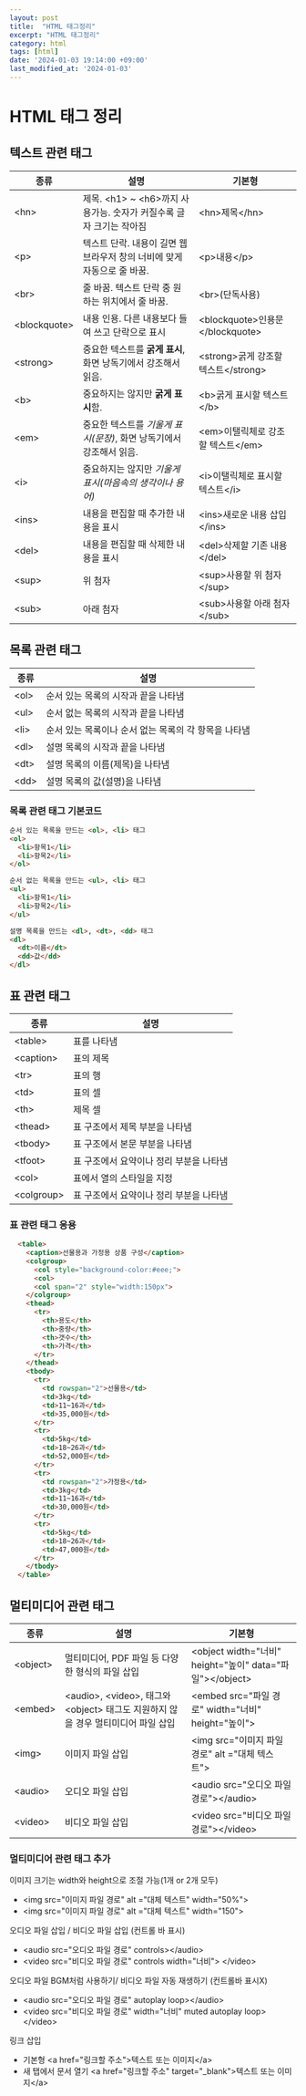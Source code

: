 ```yaml
---
layout: post
title:  "HTML 태그정리"
excerpt: "HTML 태그정리"
category: html
tags: [html]
date: '2024-01-03 19:14:00 +09:00'
last_modified_at: '2024-01-03'
---
```

# HTML 태그 정리

## 텍스트 관련 태그

| 종류          | 설명                                                                    | 기본형                                |
| ------------- | ----------------------------------------------------------------------- | ------------------------------------- |
| \<hn>         | 제목. \<h1> ~ \<h6>까지 사용가능. 숫자가 커질수록 글자 크기는 작아짐    | \<hn>제목\</hn>                       |
| \<p>          | 텍스트 단락. 내용이 길면 웹 브라우저 창의 너비에 맞게 자동으로 줄 바꿈. | \<p>내용\</p>                         |
| \<br>         | 줄 바꿈. 텍스트 단락 중 원하는 위치에서 줄 바꿈.                        | \<br>(단독사용)                       |
| \<blockquote> | 내용 인용. 다른 내용보다 들여 쓰고 단락으로 표시                        | \<blockquote>인용문\</blockquote>     |
| \<strong>     | 중요한 텍스트를 **굵게 표시**, 화면 낭독기에서 강조해서 읽음.           | \<strong>굵게 강조할 텍스트\</strong> |
| \<b>          | 중요하지는 않지만 **굵게 표시**함.                                      | \<b>굵게 표시할 텍스트\</b>           |
| \<em>         | 중요한 텍스트를 *기울게 표시(문장)*, 화면 낭독기에서 강조해서 읽음.     | \<em>이탤릭체로 강조할 텍스트\</em>   |
| \<i>          | 중요하지는 않지만 *기울게 표시(마음속의 생각이나 용어)*                 | \<i>이탤릭체로 표시할 텍스트\</i>     |
| \<ins>        | 내용을 편집할 때 추가한 내용을 표시                                     | \<ins>새로운 내용 삽입\</ins>         |
| \<del>        | 내용을 편집할 때 삭제한 내용을 표시                                     | \<del>삭제할 기존 내용\</del>         |
| \<sup>        | 위 첨자                                                                 | \<sup>사용할 위 첨자\</sup>           |
| \<sub>        | 아래 첨자                                                               | \<sub>사용할 아래 첨자\</sub>         |

## 목록 관련 태그

| 종류  | 설명                                                 |
| ----- | ---------------------------------------------------- |
| \<ol> | 순서 있는 목록의 시작과 끝을 나타냄                  |
| \<ul> | 순서 없는 목록의 시작과 끝을 나타냄                  |
| \<li> | 순서 있는 목록이나 순서 없는 목록의 각 항목을 나타냄 |
| \<dl> | 설명 목록의 시작과 끝을 나타냄                       |
| \<dt> | 설명 목록의 이름(제목)을 나타냄                      |
| \<dd> | 설명 목록의 값(설명)을 나타냄                        |  


### 목록 관련 태그 기본코드

```html
순서 있는 목록을 만드는 <ol>, <li> 태그
<ol>
  <li>항목1</li>
  <li>항목2</li>
</ol>
```  

```html
순서 없는 목록을 만드는 <ul>, <li> 태그
<ul>
  <li>항목1</li>
  <li>항목2</li>
</ul>
```  

```html
설명 목록을 만드는 <dl>, <dt>, <dd> 태그
<dl>
  <dt>이름</dt>
  <dd>값</dd>
</dl>
```

## 표 관련 태그

| 종류        | 설명                                    |
| ----------- | --------------------------------------- |
| \<table>    | 표를 나타냄                             |
| \<caption>  | 표의 제목                               |
| \<tr>       | 표의 행                                 |
| \<td>       | 표의 셀                                 |
| \<th>       | 제목 셀                                 |
| \<thead>    | 표 구조에서 제목 부분을 나타냄          |
| \<tbody>    | 표 구조에서 본문 부분을 나타냄          |
| \<tfoot>    | 표 구조에서 요약이나 정리 부분을 나타냄 |
| \<col>      | 표에서 열의 스타일을 지정               |
| \<colgroup> | 표 구조에서 요약이나 정리 부분을 나타냄 |  

### 표 관련 태그 응용

```html
  <table>
    <caption>선물용과 가정용 상품 구성</caption>
    <colgroup>
      <col style="background-color:#eee;">
      <col>
      <col span="2" style="width:150px">
    </colgroup>
    <thead>
      <tr>
        <th>용도</th>
        <th>중량</th>
        <th>갯수</th>
        <th>가격</th>
      </tr>
    </thead>
    <tbody>
      <tr>
        <td rowspan="2">선물용</td>
        <td>3kg</td>
        <td>11~16과</td>
        <td>35,000원</td>
      </tr>
      <tr>
        <td>5kg</td>
        <td>18~26과</td>
        <td>52,000원</td>
      </tr>
      <tr>
        <td rowspan="2">가정용</td>
        <td>3kg</td>
        <td>11~16과</td>
        <td>30,000원</td>
      </tr>   
      <tr>
        <td>5kg</td>
        <td>18~26과</td>
        <td>47,000원</td>
      </tr>
    </tbody>        
  </table>
```  

## 멀티미디어 관련 태그 

| 종류      | 설명                                                                                | 기본형   |
| --------- | ----------------------------------------------------------------------------------- | -------- |
| \<object> | 멀티미디어, PDF 파일 등 다양한 형식의 파일 삽입                                     | \<object width="너비" height="높이" data="파일">\</object> |
| \<embed>  | \<audio>, \<video>, 태그와 \<object> 태그도 지원하지 않을 경우 멀티미디어 파일 삽입 | \<embed src="파일 경로" width="너비" height="높이"> |
| \<img>    | 이미지 파일 삽입                                                                    | \<img src="이미지 파일 경로" alt ="대체 텍스트">  |
| \<audio>  | 오디오 파일 삽입                                                                    | \<audio src="오디오 파일 경로">\</audio> |
| \<video>  | 비디오 파일 삽입                                                                    | \<video src="비디오 파일 경로">\</video> |  

### 멀티미디어 관련 태그 추가

이미지 크기는 width와 height으로 조절 가능(1개 or 2개 모두)
- \<img src="이미지 파일 경로" alt ="대체 텍스트" width="50%">
- \<img src="이미지 파일 경로" alt ="대체 텍스트" width="150">

오디오 파일 삽입 / 비디오 파일 삽입 (컨트롤 바 표시)
- \<audio src="오디오 파일 경로" controls>\</audio>
- \<video src="비디오 파일 경로" controls width="너비"> \</video>

오디오 파일 BGM처럼 사용하기/ 비디오 파일 자동 재생하기 (컨트롤바 표시X)
- \<audio src="오디오 파일 경로" autoplay loop>\</audio>
- \<video src="비디오 파일 경로" width="너비" muted autoplay loop>\</video>

링크 삽입
- 기본형 \<a href="링크할 주소">텍스트 또는 이미지\</a>
- 새 탭에서 문서 열기 \<a href="링크할 주소" target="_blank">텍스트 또는 이미지\</a>